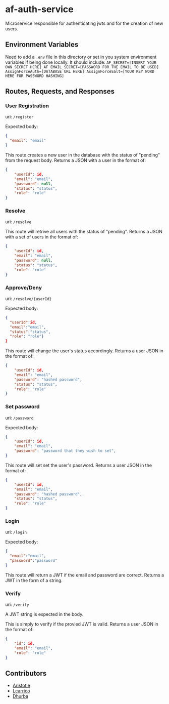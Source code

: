 # af-auth-service
Microservice responsible for authenticating jwts and for the creation of new users.

## Environment Variables
Need to add a `.env` file in this directory or set in you system environment variables if being done locally.
It should include: 
`
AF_SECRET=[INSERT YOUR OWN SECRET HERE]
AF_EMAIL_SECRET=[PASSWORD FOR THE EMAIL TO BE USED]
AssignForceAuth=[DATABASE URL HERE]
AssignForceSalt=[YOUR KEY WORD HERE FOR PASSWORD HASHING]
`
## Routes, Requests, and Responses
### User Registration
uri: `/register`

Expected body:
```json
{
  "email": "email"
}
```
This route creates a new user in the database with the status of "pending" from the request body.
Returns a JSON with a user in the format of:
```json
{
    "userId": id,
    "email": "email",
    "password": null,
    "status": "status",
    "role": "role"
}
```
### Resolve
uri: `/resolve`

This route will retrive all users with the status of "pending".
Returns a JSON with a set of users in the format of:
```json
{
    "userId": id,
    "email": "email",
    "password": null,
    "status": "status",
    "role": "role"
}
```

### Approve/Deny
uri: `/resolve/{userId}`

Expected body:
```json
{
  "userId":id,
  "email":"email",
  "status":"status",
  "role": "role"}
}
```
This route will change the user's status accordingly.
Returns a user JSON in the format of:
```json
{
    "userId": id,
    "email": "email",
    "password": "hashed password",
    "status": "status",
    "role": "role"
}
```
### Set password
uri: `/password`

Expected body:
```json
{
    "userId": id,
    "email": "email",
    "password": "password that they wish to set",
}
```
This route will set set the user's password.
Returns a user JSON in the format of:
```json
{
    "userId": id,
    "email": "email",
    "password": "hashed password",
    "status": "status",
    "role": "role"
}
```
### Login
uri: `/login`

Expected body:
```json
{
  "email":"email",
  "password":"password"
}
```
This route will return a JWT if the email and password are correct.
Returns a JWT in the form of a string.

### Verify
uri: `/verify`

A JWT string is expected in the body.

This is simply to verify if the provied JWT is valid.
Returns a user JSON in the format of:
```json
{
    "id": id,
    "email": "email",
    "role": "role"
}
```

## Contributors
- [Aristotle](https://github.com/StotTot)
- [Lcarrico](https://github.com/Lcarrico)
- [Dhurba](https://github.com/dhurba212)
